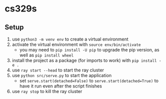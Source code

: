 # cs329s

## Setup
1. use `python3 -m venv env` to create a virtual environment
2. activate the virtual environment with `source env/bin/activate`
    - you may need to `pip install -U pip` to upgrade the pip version, as well as `pip install wheel`
3. install the project as a package (for imports to work) with `pip install -e .`
4. use `ray start --head` to start the ray cluster
5. use `python src/serve.py` to start the application
    - set `serve.start(detached=False)` to `serve.start(detached=True)` to have it run even after the script finishes
5. use `ray stop` to kill the ray cluster